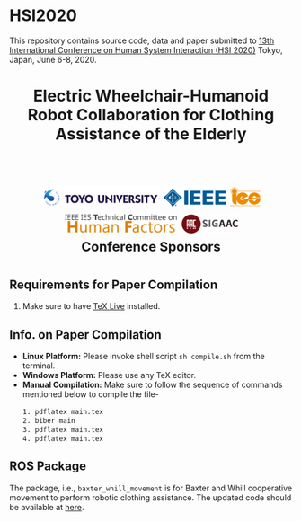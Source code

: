 # HSI2020

This repository contains source code, data and paper submitted to [13th International Conference on Human System Interaction (HSI 2020)](http://hsi2020.welcometohsi.org) Tokyo, Japan, June 6-8, 2020.


<h1 align="center">
  Electric Wheelchair-Humanoid Robot Collaboration for Clothing Assistance of the Elderly
</h1>
</br>


<h1 align="center">
  <img src="data/logo/toyo.jpg" height="40px">
  <img src="data/logo/ieee_ies.jpg" height="40px">
  <img src="data/logo/ieee_ies_tchf.jpg" height="40px">
  <img src="data/logo/sig_aac.png" height="40px">
  </br>
  <sup>Conference Sponsors</sup>
</h1>


## Requirements for Paper Compilation
1. Make sure to have [TeX Live](https://www.tug.org/texlive/) installed.


## Info. on Paper Compilation
* **Linux Platform:** Please invoke shell script `sh compile.sh` from the terminal.
* **Windows Platform:** Please use any TeX editor.
* **Manual Compilation:** Make sure to follow the sequence of commands mentioned below to compile the file-
    ```
    1. pdflatex main.tex
    2. biber main
    3. pdflatex main.tex
    4. pdflatex main.tex
    ```


## ROS Package
The package, i.e., `baxter_whill_movement` is for Baxter and Whill cooperative movement to perform robotic clothing assistance.
The updated code should be available at [here](https://github.com/ravijo/baxter_whill_movement).
